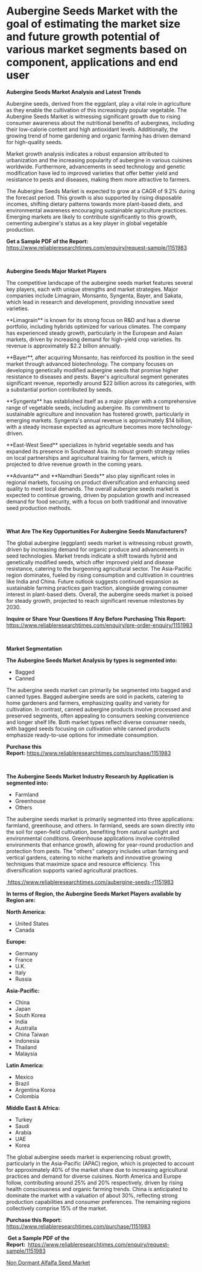 <p><h1>Aubergine Seeds Market with the goal of estimating the market size and future growth potential of various market segments based on component, applications and end user</h1></p><p><strong>Aubergine Seeds Market Analysis and Latest Trends</strong></p>
<p><p>Aubergine seeds, derived from the eggplant, play a vital role in agriculture as they enable the cultivation of this increasingly popular vegetable. The Aubergine Seeds Market is witnessing significant growth due to rising consumer awareness about the nutritional benefits of aubergines, including their low-calorie content and high antioxidant levels. Additionally, the growing trend of home gardening and organic farming has driven demand for high-quality seeds.</p><p>Market growth analysis indicates a robust expansion attributed to urbanization and the increasing popularity of aubergine in various cuisines worldwide. Furthermore, advancements in seed technology and genetic modification have led to improved varieties that offer better yield and resistance to pests and diseases, making them more attractive to farmers.</p><p>The Aubergine Seeds Market is expected to grow at a CAGR of 9.2% during the forecast period. This growth is also supported by rising disposable incomes, shifting dietary patterns towards more plant-based diets, and environmental awareness encouraging sustainable agriculture practices. Emerging markets are likely to contribute significantly to this growth, cementing aubergine's status as a key player in global vegetable production.</p></p>
<p><strong>Get a Sample PDF of the Report:&nbsp;</strong> <a href="https://www.reliableresearchtimes.com/enquiry/request-sample/1151983?utm_campaign=2007&utm_medium=2&utm_source=Github&utm_content=ia&utm_term=30032025&utm_id=aubergine-seeds">https://www.reliableresearchtimes.com/enquiry/request-sample/1151983</a></p>
<p>&nbsp;</p>
<p><strong>Aubergine Seeds Major Market Players</strong></p>
<p><p>The competitive landscape of the aubergine seeds market features several key players, each with unique strengths and market strategies. Major companies include Limagrain, Monsanto, Syngenta, Bayer, and Sakata, which lead in research and development, providing innovative seed varieties.</p><p>**Limagrain** is known for its strong focus on R&D and has a diverse portfolio, including hybrids optimized for various climates. The company has experienced steady growth, particularly in the European and Asian markets, driven by increasing demand for high-yield crop varieties. Its revenue is approximately $2.2 billion annually.</p><p>**Bayer**, after acquiring Monsanto, has reinforced its position in the seed market through advanced biotechnology. The company focuses on developing genetically modified aubergine seeds that promise higher resistance to diseases and pests. Bayer's agricultural segment generates significant revenue, reportedly around $22 billion across its categories, with a substantial portion contributed by seeds.</p><p>**Syngenta** has established itself as a major player with a comprehensive range of vegetable seeds, including aubergine. Its commitment to sustainable agriculture and innovation has fostered growth, particularly in emerging markets. Syngenta's annual revenue is approximately $14 billion, with a steady increase expected as agriculture becomes more technology-driven.</p><p>**East-West Seed** specializes in hybrid vegetable seeds and has expanded its presence in Southeast Asia. Its robust growth strategy relies on local partnerships and agricultural training for farmers, which is projected to drive revenue growth in the coming years.</p><p>**Advanta** and **Namdhari Seeds** also play significant roles in regional markets, focusing on product diversification and enhancing seed quality to meet local demands. The overall aubergine seeds market is expected to continue growing, driven by population growth and increased demand for food security, with a focus on both traditional and innovative seed production methods.</p></p>
<p>&nbsp;</p>
<p><strong>What Are The Key Opportunities For Aubergine Seeds Manufacturers?</strong></p>
<p><p>The global aubergine (eggplant) seeds market is witnessing robust growth, driven by increasing demand for organic produce and advancements in seed technologies. Market trends indicate a shift towards hybrid and genetically modified seeds, which offer improved yield and disease resistance, catering to the burgeoning agricultural sector. The Asia-Pacific region dominates, fueled by rising consumption and cultivation in countries like India and China. Future outlook suggests continued expansion as sustainable farming practices gain traction, alongside growing consumer interest in plant-based diets. Overall, the aubergine seeds market is poised for steady growth, projected to reach significant revenue milestones by 2030.</p></p>
<p><strong>Inquire or Share Your Questions If Any Before Purchasing This Report:</strong> <a href="https://www.reliableresearchtimes.com/enquiry/pre-order-enquiry/1151983?utm_campaign=2007&utm_medium=2&utm_source=Github&utm_content=ia&utm_term=30032025&utm_id=aubergine-seeds">https://www.reliableresearchtimes.com/enquiry/pre-order-enquiry/1151983</a></p>
<p>&nbsp;</p>
<p><strong>Market Segmentation</strong></p>
<p><strong>The Aubergine Seeds Market Analysis by types is segmented into:</strong></p>
<p><ul><li>Bagged</li><li>Canned</li></ul></p>
<p><p>The aubergine seeds market can primarily be segmented into bagged and canned types. Bagged aubergine seeds are sold in packets, catering to home gardeners and farmers, emphasizing quality and variety for cultivation. In contrast, canned aubergine products involve processed and preserved segments, often appealing to consumers seeking convenience and longer shelf life. Both market types reflect diverse consumer needs, with bagged seeds focusing on cultivation while canned products emphasize ready-to-use options for immediate consumption.</p></p>
<p><strong>Purchase this Report:&nbsp;</strong><a href="https://www.reliableresearchtimes.com/purchase/1151983?utm_campaign=2007&utm_medium=2&utm_source=Github&utm_content=ia&utm_term=30032025&utm_id=aubergine-seeds">https://www.reliableresearchtimes.com/purchase/1151983</a></p>
<p>&nbsp;</p>
<p><strong>The Aubergine Seeds Market Industry Research by Application is segmented into:</strong></p>
<p><ul><li>Farmland</li><li>Greenhouse</li><li>Others</li></ul></p>
<p><p>The aubergine seeds market is primarily segmented into three applications: farmland, greenhouse, and others. In farmland, seeds are sown directly into the soil for open-field cultivation, benefiting from natural sunlight and environmental conditions. Greenhouse applications involve controlled environments that enhance growth, allowing for year-round production and protection from pests. The "others" category includes urban farming and vertical gardens, catering to niche markets and innovative growing techniques that maximize space and resource efficiency. This diversification supports varied agricultural practices.</p></p>
<p><a href="https://www.reliableresearchtimes.com/aubergine-seeds-r1151983?utm_campaign=2007&utm_medium=2&utm_source=Github&utm_content=ia&utm_term=30032025&utm_id=aubergine-seeds">&nbsp;https://www.reliableresearchtimes.com/aubergine-seeds-r1151983</a></p>
<p><strong>In terms of Region, the Aubergine Seeds Market Players available by Region are:</strong></p>
<p>
    <p> <strong> North America: </strong>
        <ul>
            <li>United States</li>
            <li>Canada</li>
        </ul>
        </p> 
    <p> <strong> Europe: </strong>
        <ul>
            <li>Germany</li>
            <li>France</li>
            <li>U.K.</li>
            <li>Italy</li>
            <li>Russia</li>
        </ul>
        </p> 
    <p> <strong> Asia-Pacific: </strong>
        <ul>
            <li>China</li>
            <li>Japan</li>
            <li>South Korea</li>
            <li>India</li>
            <li>Australia</li>
            <li>China Taiwan</li>
            <li>Indonesia</li>
            <li>Thailand</li>
            <li>Malaysia</li>
        </ul>
        </p> 
    <p> <strong> Latin America: </strong>
        <ul>
            <li>Mexico</li>
            <li>Brazil</li>
            <li>Argentina Korea</li>
            <li>Colombia</li>
        </ul>
        </p> 
    <p> <strong> Middle East & Africa: </strong>
        <ul>
            <li>Turkey</li>
            <li>Saudi</li>
            <li>Arabia</li>
            <li>UAE</li>
            <li>Korea</li>
        </ul>
    </p>
    </p>
<p><p>The global aubergine seeds market is experiencing robust growth, particularly in the Asia-Pacific (APAC) region, which is projected to account for approximately 40% of the market share due to increasing agricultural practices and demand for diverse cuisines. North America and Europe follow, contributing around 25% and 20% respectively, driven by rising health consciousness and organic farming trends. China is anticipated to dominate the market with a valuation of about 30%, reflecting strong production capabilities and consumer preferences. The remaining regions collectively comprise 15% of the market.</p></p>
<p><strong>Purchase this Report: </strong><a href="https://www.reliableresearchtimes.com/purchase/1151983?utm_campaign=2007&utm_medium=2&utm_source=Github&utm_content=ia&utm_term=30032025&utm_id=aubergine-seeds">https://www.reliableresearchtimes.com/purchase/1151983</a></p>
<p>&nbsp;<strong>Get a Sample PDF of the Report:&nbsp;&nbsp;</strong><a href="https://www.reliableresearchtimes.com/enquiry/request-sample/1151983?utm_campaign=2007&utm_medium=2&utm_source=Github&utm_content=ia&utm_term=30032025&utm_id=aubergine-seeds">https://www.reliableresearchtimes.com/enquiry/request-sample/1151983</a></p>
<p><strong></strong></p>
<p><p><a href="https://github.com/angelajermaine/Market-Research-Report-List-6/blob/main/non-dormant-alfalfa-seed-market.md?utm_campaign=2007&utm_medium=2&utm_source=Github&utm_content=ia&utm_term=30032025&utm_id=aubergine-seeds">Non Dormant Alfalfa Seed Market</a></p></p>